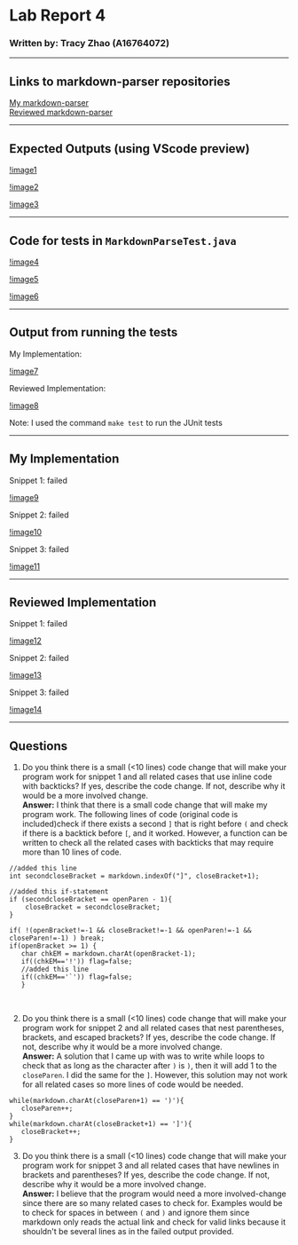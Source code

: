 
# Lab Report 4 
### Written by: Tracy Zhao (A16764072)

---

## Links to markdown-parser repositories
[My markdown-parser](https://github.com/pandasrcute/markdown-parser)<br>
[Reviewed markdown-parser](https://github.com/ima-quack/markdown-parser)

---

## Expected Outputs (using VScode preview)
[!image1](snip1_preview.png)

[!image2](snip2_preview.png)

[!image3](snip3_preview.png)

---

## Code for tests in `MarkdownParseTest.java`
[!image4](testSnippet1.png)

[!image5](testSnippet2.png)

[!image6](testSnippet3.png)

---

## Output from running the tests

My Implementation:

[!image7](my_output.png)

Reviewed Implementation:

[!image8](rmy_output.png)

Note: I used the command `make test` to run the JUnit tests

---

## My Implementation

Snippet 1: failed 

[!image9](my_output1.png)

Snippet 2: failed 

[!image10](my_output2.png)

Snippet 3: failed 

[!image11](my_output3.png)

---

## Reviewed Implementation

Snippet 1: failed 

[!image12](rmy_output1.png)

Snippet 2: failed 

[!image13](rmy_output2.png)

Snippet 3: failed 

[!image14](rmy_output3.png)

--- 

## Questions
1. Do you think there is a small (<10 lines) code change that will make your program work for snippet 1 and all related cases that use inline code with backticks? If yes, describe the code change. If not, describe why it would be a more involved change.<br>
**Answer:** I think that there is a small code change that will make my program work. The following lines of code (original code is included)check if there exists a second `]` that is right before `(` and check if there is a backtick before `[`, and it worked. However, a function can be written to check all the related cases with backticks that may require more than 10 lines of code.
```
//added this line
int secondcloseBracket = markdown.indexOf("]", closeBracket+1);

//added this if-statement
if (secondcloseBracket == openParen - 1){
    closeBracket = secondcloseBracket;
} 

if( !(openBracket!=-1 && closeBracket!=-1 && openParen!=-1 && closeParen!=-1) ) break;
if(openBracket >= 1) {
   char chkEM = markdown.charAt(openBracket-1);
   if((chkEM=='!')) flag=false;
   //added this line
   if((chkEM=='`')) flag=false;
   }
```
<br> 

2. Do you think there is a small (<10 lines) code change that will make your program work for snippet 2 and all related cases that nest parentheses, brackets, and escaped brackets? If yes, describe the code change. If not, describe why it would be a more involved change.<br>
**Answer:**  A solution that I came up with was to write while loops to check that as long as the character after `)` is `)`, then it will add 1 to the `closeParen`. I did the same for the `]`. However, this solution may not work for all related cases so more lines of code would be needed.<br>

```
while(markdown.charAt(closeParen+1) == ')'){
   closeParen++;
}
while(markdown.charAt(closeBracket+1) == ']'){
   closeBracket++;
}
```

3. Do you think there is a small (<10 lines) code change that will make your program work for snippet 3 and all related cases that have newlines in brackets and parentheses? If yes, describe the code change. If not, describe why it would be a more involved change.<br>
**Answer:**  I believe that the program would need a more involved-change since there are so many related cases to check for. Examples would be to check for spaces in between `(` and `)` and ignore them since markdown only reads the actual link and check for valid links because it shouldn't be several lines as in the failed output provided.<br> 
